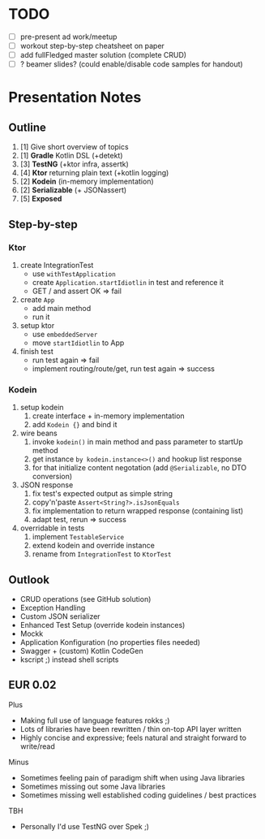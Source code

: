 # TODO

* [ ] pre-present ad work/meetup
* [ ] workout step-by-step cheatsheet on paper
* [ ] add fullFledged master solution (complete CRUD)
* [ ] ? beamer slides? (could enable/disable code samples for handout)

# Presentation Notes

## Outline

1. [1] Give short overview of topics
1. [1] **Gradle** Kotlin DSL (+detekt)
1. [3] **TestNG** (+ktor infra, assertk)
1. [4] **Ktor** returning plain text (+kotlin logging)
1. [2] **Kodein** (in-memory implementation)
1. [2] **Serializable** (+ JSONassert)
1. [5] **Exposed**

## Step-by-step

### Ktor

1. create IntegrationTest
    * use `withTestApplication`
    * create `Application.startIdiotlin` in test and reference it
    * GET / and assert OK => fail
1. create `App`
    * add main method
    * run it
1. setup ktor
    * use `embeddedServer`
    * move `startIdiotlin` to App
1. finish test
    * run test again => fail
    * implement routing/route/get, run test again => success

### Kodein

1. setup kodein
    1. create interface + in-memory implementation
    1. add `Kodein {}` and bind it
1. wire beans
    1. invoke `kodein()` in main method and pass parameter to startUp method
    1. get instance `by kodein.instance<>()` and hookup list response
    1. for that initialize content negotation (add `@Serializable`, no DTO conversion)
1. JSON response
    1. fix test's expected output as simple string
    1. copy'n'paste `Assert<String?>.isJsonEquals`
    1. fix implementation to return wrapped response (containing list)
    1. adapt test, rerun => success
1. overridable in tests
    1. implement `TestableService`
    1. extend kodein and override instance
    1. rename from `IntegrationTest` to `KtorTest`


## Outlook

* CRUD operations (see GitHub solution)
* Exception Handling
* Custom JSON serializer
* Enhanced Test Setup (override kodein instances)
* Mockk
* Application Konfiguration (no properties files needed)
* Swagger + (custom) Kotlin CodeGen
* kscript ;) instead shell scripts

## EUR 0.02

Plus
* Making full use of language features rokks ;)
* Lots of libraries have been rewritten / thin on-top API layer written
* Highly concise and expressive; feels natural and straight forward to write/read

Minus
* Sometimes feeling pain of paradigm shift when using Java libraries
* Sometimes missing out some Java libraries
* Sometimes missing well established coding guidelines / best practices

TBH
* Personally I'd use TestNG over Spek ;)
